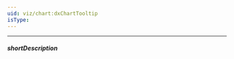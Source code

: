 ```yaml
---
uid: viz/chart:dxChartTooltip
isType: 
---
```

---
##### shortDescription
<!-- Description goes here -->